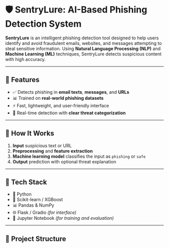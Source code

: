 # 🛡️ SentryLure: AI-Based Phishing Detection System

**SentryLure** is an intelligent phishing detection tool designed to help users identify and avoid fraudulent emails, websites, and messages attempting to steal sensitive information. Using **Natural Language Processing (NLP)** and **Machine Learning (ML)** techniques, SentryLure detects suspicious content with high accuracy.

---

## 🚀 Features

- ✅ Detects phishing in **email texts**, **messages**, and **URLs**
- 📊 Trained on **real-world phishing datasets**
- ⚡ Fast, lightweight, and user-friendly interface
- 🔐 Real-time detection with **clear threat categorization**

---

## 🧠 How It Works

1. **Input** suspicious text or URL  
2. **Preprocessing** and **feature extraction**
3. **Machine learning model** classifies the input as `phishing` or `safe`
4. **Output** prediction with optional threat explanation

---

## 🧰 Tech Stack

- 🐍 Python  
- 🧠 Scikit-learn / XGBoost  
- 📊 Pandas & NumPy  
- 🌐 Flask / Gradio *(for interface)*  
- 📒 Jupyter Notebook *(for training and evaluation)*

---

## 📁 Project Structure

